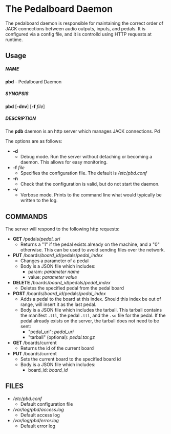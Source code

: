 # The Pedalboard Daemon
The pedalboard daemon is responsible for maintaining the correct order of JACK connections between audio outputs, inputs, and pedals. It is configured via a config file, and it is controlld using HTTP requests at runtime.

## Usage
##### NAME
**pbd** - Pedalboard Daemon

##### SYNOPSIS
**pbd** [**-dnv**] [**-f** *file*]

##### DESCRIPTION
The **pdb** daemon is an http server which manages JACK connections. Pd

The options are as follows:
* **-d**
	- Debug mode. Run the server without detaching or becoming a daemon. This allows for easy monitoring.
* **-f** *file*
	- Specifies the configuration file. The default is */etc/pbd.conf*
* **-n**
	- Check that the configuration is valid, but do not start the daemon.
* **-v**
	- Verbose mode. Prints to the command line what would typically be written to the log.

## COMMANDS
The server will respond to the following http requests:
* **GET** /pedals/*pedal_uri*
	- Returns a "1" if the pedal exists already on the machine, and a "0" otherwise. This can be used to avoid sending files over the network.
* **PUT** /boards/*board_id*/pedals/*pedal_index*
	- Changes a parameter of a pedal 
	- Body is a JSON file which includes:
		+ param: *parameter name*
		+ value: *parameter value*
* **DELETE** /boards/*board_id*/pedals/*pedal_index*
	- Deletes the specified pedal from the pedal board
* **POST** /boards/*board_id*/pedals/*pedal_index*
	- Adds a pedal to the board at this index. Should this index be out of range, will insert it as the last pedal.
	- Body is a JSON file which includes the tarball. This tarball contains the manifest `.ttl`, the pedal `.ttl`, and the `.so` file for the pedal. If the pedal already exists on the server, the tarball does not need to be sent:
		+ "pedal_uri": *pedal_uri*
		+ "tarball" (optional): *pedal.tar.gz*
* **GET** /boards/current
	- Returns the id of the current board
* **PUT** /boards/current
	- Sets the current board to the specified board id
	- Body is a JSON file which includes:
		+ board_id: *board_id*

## FILES
* */etc/pbd.conf*
	- Default configuration file
* */var/log/pbd/access.log*
	- Default access log
* */var/log/pbd/error.log*
	- Default error log